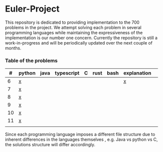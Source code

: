# Euler-Project

This repository is dedicated to providing implementation to the 700 problems in the project. We attempt solving each problem in several programming languages while maintaining the expressiveness of the implementation is our number one concern. Currently the repository is still a work-in-progress and will be periodically updated over the next couple of months. 

### Table of the problems</br>
|#|python|java|typescript|C|rust|bash|explanation|</br>
|---|---|---|---|---|---|---|---|---|
|6|[x](./python/P6.py)||||||[x](./explanationProblem_6.pdf)||
|7|[x](./python/P7.py)||||||||
|8|[x](./python/P8.py)||||||||
|9|[x](./python/P9.py)||||||||
|10|[x](./python/P10.py)||||||||
|11|[x](./python/P11.py)||||||||
||||||||||


Since each programming language imposes a different file structure due to inherent differences in the languages themselves , e.g. Java vs python vs C, the solutions structure will differ accordingly. 

